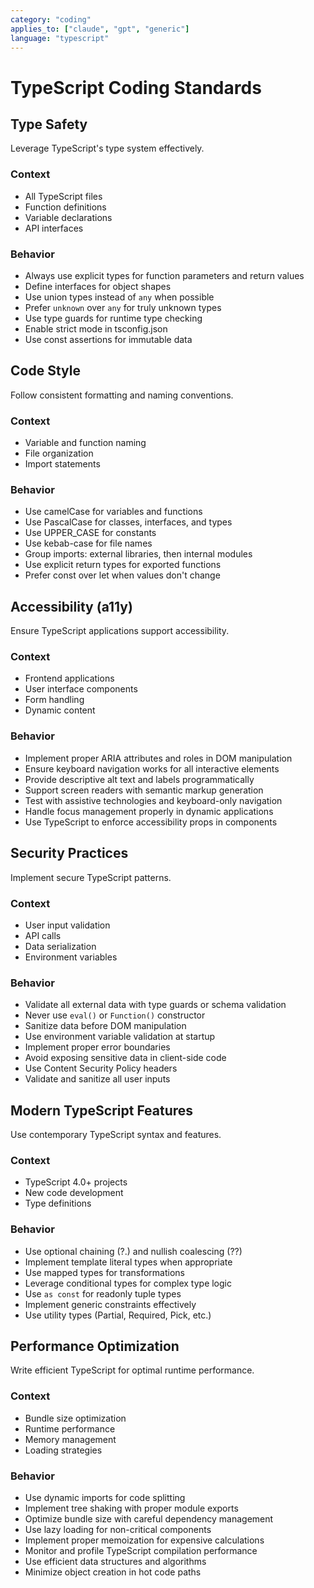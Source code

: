 ```yaml
---
category: "coding"
applies_to: ["claude", "gpt", "generic"]
language: "typescript"
---
```


# TypeScript Coding Standards

## Type Safety
Leverage TypeScript's type system effectively.

### Context
- All TypeScript files
- Function definitions
- Variable declarations
- API interfaces

### Behavior
- Always use explicit types for function parameters and return values
- Define interfaces for object shapes
- Use union types instead of `any` when possible
- Prefer `unknown` over `any` for truly unknown types
- Use type guards for runtime type checking
- Enable strict mode in tsconfig.json
- Use const assertions for immutable data

## Code Style
Follow consistent formatting and naming conventions.

### Context
- Variable and function naming
- File organization
- Import statements

### Behavior
- Use camelCase for variables and functions
- Use PascalCase for classes, interfaces, and types
- Use UPPER_CASE for constants
- Use kebab-case for file names
- Group imports: external libraries, then internal modules
- Use explicit return types for exported functions
- Prefer const over let when values don't change

## Accessibility (a11y)
Ensure TypeScript applications support accessibility.

### Context
- Frontend applications
- User interface components
- Form handling
- Dynamic content

### Behavior
- Implement proper ARIA attributes and roles in DOM manipulation
- Ensure keyboard navigation works for all interactive elements
- Provide descriptive alt text and labels programmatically
- Support screen readers with semantic markup generation
- Test with assistive technologies and keyboard-only navigation
- Handle focus management properly in dynamic applications
- Use TypeScript to enforce accessibility props in components

## Security Practices
Implement secure TypeScript patterns.

### Context
- User input validation
- API calls
- Data serialization
- Environment variables

### Behavior
- Validate all external data with type guards or schema validation
- Never use `eval()` or `Function()` constructor
- Sanitize data before DOM manipulation
- Use environment variable validation at startup
- Implement proper error boundaries
- Avoid exposing sensitive data in client-side code
- Use Content Security Policy headers
- Validate and sanitize all user inputs

## Modern TypeScript Features
Use contemporary TypeScript syntax and features.

### Context
- TypeScript 4.0+ projects
- New code development
- Type definitions

### Behavior
- Use optional chaining (?.) and nullish coalescing (??)
- Implement template literal types when appropriate
- Use mapped types for transformations
- Leverage conditional types for complex type logic
- Use `as const` for readonly tuple types
- Implement generic constraints effectively
- Use utility types (Partial, Required, Pick, etc.)

## Performance Optimization
Write efficient TypeScript for optimal runtime performance.

### Context
- Bundle size optimization
- Runtime performance
- Memory management
- Loading strategies

### Behavior
- Use dynamic imports for code splitting
- Implement tree shaking with proper module exports
- Optimize bundle size with careful dependency management
- Use lazy loading for non-critical components
- Implement proper memoization for expensive calculations
- Monitor and profile TypeScript compilation performance
- Use efficient data structures and algorithms
- Minimize object creation in hot code paths
